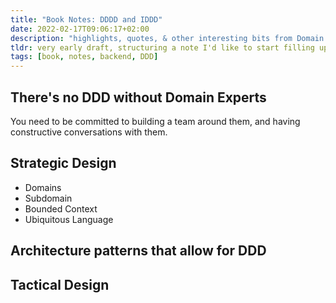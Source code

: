 ```yaml
---
title: "Book Notes: DDDD and IDDD"
date: 2022-02-17T09:06:17+02:00
description: "highlights, quotes, & other interesting bits from Domain Driven Design Distilled and Implementing DDD by Vaughn Vernon"
tldr: very early draft, structuring a note I'd like to start filling up at some point 🙂
tags: [book, notes, backend, DDD]
---
```


## There's no DDD without Domain Experts
You need to be committed to building a team around them, and having constructive conversations with them. 

## Strategic Design

- Domains
- Subdomain
- Bounded Context
- Ubiquitous Language

## Architecture patterns that allow for DDD

## Tactical Design

